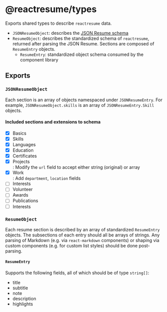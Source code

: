 # @reactresume/types

Exports shared types to describe `reactresume` data.

- `JSONResumeObject`: describes the [JSON Resume schema](https://jsonresume.org/schema)
- `ResumeObject`: describes the standardized schema of `reactresume`, returned after parsing the JSON Resume. Sections are composed of `ResumeEntry` objects.
  - `ResumeEntry`: standardized object schema consumed by the component library

## Exports

### `JSONResumeObject`

Each section is an array of objects namespaced under `JSONResumeEntry`. For example, `JSONResumeObject.skills` is an array of `JSONResumeEntry.Skill` objects.

#### Included sections and extensions to schema

- [x] Basics
- [x] Skills
- [x] Languages
- [x] Education
- [x] Certificates
- [x] Projects  
       : Modify the `url` field to accept either string (original) or array
- [x] Work  
       : Add `department`, `location` fields
- [ ] Interests
- [ ] Volunteer
- [ ] Awards
- [ ] Publications
- [ ] Interests

### `ResumeObject`

Each resume section is described by an array of standardized `ResumeEntry` objects. The subsections of each entry should all be arrays of strings. Any parsing of Markdown (e.g. via `react-markdown` components) or shaping via custom components (e.g. for custom list styles) should be done post-parsing.

#### `ResumeEntry`

Supports the following fields, all of which should be of type `string[]`:

- title
- subtitle
- note
- description
- highlights
